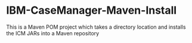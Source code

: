 # IBM-CaseManager-Maven-Install
This is a Maven POM project which takes a directory location and installs the ICM JARs into a Maven repository
